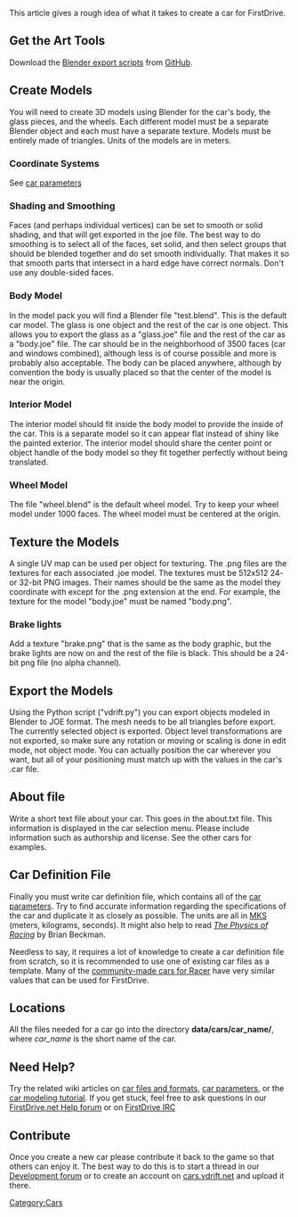 This article gives a rough idea of what it takes to create a car for FirstDrive.

Get the Art Tools
-----------------

Download the [Blender export scripts](https://github.com/FirstDrive/blender-scripts) from [GitHub](Getting_the_development_version.md).

Create Models
-------------

You will need to create 3D models using Blender for the car's body, the glass pieces, and the wheels. Each different model must be a separate Blender object and each must have a separate texture. Models must be entirely made of triangles. Units of the models are in meters.

### Coordinate Systems

See [car parameters](Car_parameters.md)

### Shading and Smoothing

Faces (and perhaps individual vertices) can be set to smooth or solid shading, and that will get exported in the joe file. The best way to do smoothing is to select all of the faces, set solid, and then select groups that should be blended together and do set smooth individually. That makes it so that smooth parts that intersect in a hard edge have correct normals. Don't use any double-sided faces.

### Body Model

In the model pack you will find a Blender file "test.blend". This is the default car model. The glass is one object and the rest of the car is one object. This allows you to export the glass as a "glass.joe" file and the rest of the car as a "body.joe" file. The car should be in the neighborhood of 3500 faces (car and windows combined), although less is of course possible and more is probably also acceptable. The body can be placed anywhere, although by convention the body is usually placed so that the center of the model is near the origin.

### Interior Model

The interior model should fit inside the body model to provide the inside of the car. This is a separate model so it can appear flat instead of shiny like the painted exterior. The interior model should share the center point or object handle of the body model so they fit together perfectly without being translated.

### Wheel Model

The file "wheel.blend" is the default wheel model. Try to keep your wheel model under 1000 faces. The wheel model must be centered at the origin.

Texture the Models
------------------

A single UV map can be used per object for texturing. The .png files are the textures for each associated .joe model. The textures must be 512x512 24- or 32-bit PNG images. Their names should be the same as the model they coordinate with except for the .png extension at the end. For example, the texture for the model "body.joe" must be named "body.png".

### Brake lights

Add a texture "brake.png" that is the same as the body graphic, but the brake lights are now on and the rest of the file is black. This should be a 24-bit png file (no alpha channel).

Export the Models
-----------------

Using the Python script ("vdrift.py") you can export objects modeled in Blender to JOE format. The mesh needs to be all triangles before export. The currently selected object is exported. Object level transformations are not exported, so make sure any rotation or moving or scaling is done in edit mode, not object mode. You can actually position the car wherever you want, but all of your positioning must match up with the values in the car's .car file.

About file
----------

Write a short text file about your car. This goes in the about.txt file. This information is displayed in the car selection menu. Please include information such as authorship and license. See the other cars for examples.

Car Definition File
-------------------

Finally you must write car definition file, which contains all of the [car parameters](Car_parameters.md). Try to find accurate information regarding the specifications of the car and duplicate it as closely as possible. The units are all in [MKS](http://scienceworld.wolfram.com/physics/MKS.html) (meters, kilograms, seconds). It might also help to read [*The Physics of Racing*](http://www.miata.net/sport/Physics/) by Brian Beckman.

Needless to say, it requires a lot of knowledge to create a car definition file from scratch, so it is recommended to use one of existing car files as a template. Many of the [community-made cars for Racer](http://www.racer-xtreme.com/) have very similar values that can be used for FirstDrive.

Locations
---------

All the files needed for a car go into the directory **data/cars/car\_name/**, where *car\_name* is the short name of the car.

Need Help?
----------

Try the related wiki articles on [car files and formats](Car_files_and_formats.md), [car parameters](Car_parameters.md), or the [car modeling tutorial](3D_modeling.md). If you get stuck, feel free to ask questions in our [FirstDrive.net Help forum](http://vdrift.net/Forum/viewforum.php?f=1) or on [FirstDrive IRC](http://vdrift.net/staticpages/index.php?page=irc-chat)

Contribute
----------

Once you create a new car please contribute it back to the game so that others can enjoy it. The best way to do this is to start a thread in our [Development forum](http://vdrift.net/Forum/viewforum.php?f=5) or to create an account on [cars.vdrift.net](http://cars.vdrift.net) and upload it there.

<Category:Cars>
